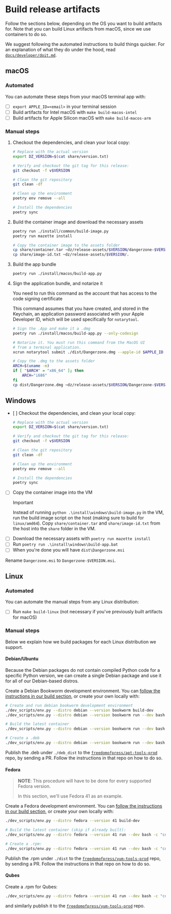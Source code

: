 # Build release artifacts

Follow the sections below, depending on the OS you want to build artifacts for.
Note that you can build Linux artifacts from macOS, since we use containers to
do so.

We suggest following the automated instructions to build things quicker. For an
explanation of what they do under the hood, read
[`docs/developer/doit.md`](../doit.md).

## macOS

### Automated

You can automate these steps from your macOS terminal app with:

- [ ] `export APPLE_ID=<email>` in your terminal session
- [ ] Build artifacts for Intel macOS with `make build-macos-intel`
- [ ] Build artifacts for Apple Silicon macOS with `make build-macos-arm`

### Manual steps

1. Checkout the dependencies, and clean your local copy:

   ```bash
   # Replace with the actual version
   export DZ_VERSION=$(cat share/version.txt)

   # Verify and checkout the git tag for this release:
   git checkout -f v$VERSION

   # Clean the git repository
   git clean -df

   # Clean up the environment
   poetry env remove --all

   # Install the dependencies
   poetry sync
   ```

2. Build the container image and download the necessary assets

   ```bash
   poetry run ./install/common/build-image.py
   poetry run mazette install

   # Copy the container image to the assets folder
   cp share/container.tar ~dz/release-assets/$VERSION/dangerzone-$VERSION-arm64.tar
   cp share/image-id.txt ~dz/release-assets/$VERSION/.
   ```

3. Build the app bundle

   ```bash
   poetry run ./install/macos/build-app.py
   ```

4. Sign the application bundle, and notarize it

   You need to run this command as the account that has access to the code signing certificate

   This command assumes that you have created, and stored in the Keychain, an
   application password associated with your Apple Developer ID, which will be
   used specifically for `notarytool`.

   ```bash
   # Sign the .App and make it a .dmg
   poetry run ./install/macos/build-app.py --only-codesign

   # Notarize it. You must run this command from the MacOS UI
   # from a terminal application.
   xcrun notarytool submit ./dist/Dangerzone.dmg --apple-id $APPLE_ID --keychain-profile "dz-notarytool-release-key" --wait && xcrun stapler staple dist/Dangerzone.dmg

   # Copy the .dmg to the assets folder
   ARCH=$(uname -m)
   if [ "$ARCH" = "x86_64" ]; then
       ARCH="i686"
   fi
   cp dist/Dangerzone.dmg ~dz/release-assets/$VERSION/Dangerzone-$VERSION-$ARCH.dmg
   ```

## Windows

- [ ] Checkout the dependencies, and clean your local copy:

  ```bash
  # Replace with the actual version
  export DZ_VERSION=$(cat share/version.txt)

  # Verify and checkout the git tag for this release:
  git checkout -f v$VERSION

  # Clean the git repository
  git clean -df

  # Clean up the environment
  poetry env remove --all

  # Install the dependencies
  poetry sync
  ```

- [ ] Copy the container image into the VM
  > [!IMPORTANT]
  > Instead of running `python .\install\windows\build-image.py` in the VM, run the build image script on the host (making sure to build for `linux/amd64`). Copy `share/container.tar` and `share/image-id.txt` from the host into the `share` folder in the VM.
- [ ] Download the necessary assets with `poetry run mazette install`
- [ ] Run `poetry run .\install\windows\build-app.bat`
- [ ] When you're done you will have `dist\Dangerzone.msi`

Rename `Dangerzone.msi` to `Dangerzone-$VERSION.msi`.

## Linux

### Automated

You can automate the manual steps from any Linux distribution:

- [ ] Run `make build-linux` (not necessary if you've previously built artifacts for macOS)

### Manual steps

Below we explain how we build packages for each Linux distribution we support.

#### Debian/Ubuntu

Because the Debian packages do not contain compiled Python code for a specific
Python version, we can create a single Debian package and use it for all of our
Debian-based distros.

Create a Debian Bookworm development environment. You can [follow the
instructions in our build section](https://github.com/freedomofpress/dangerzone/blob/main/BUILD.md#debianubuntu),
or create your own locally with:

```sh
# Create and run debian bookworm development environment
./dev_scripts/env.py --distro debian --version bookworm build-dev
./dev_scripts/env.py --distro debian --version bookworm run --dev bash

# Build the latest container
./dev_scripts/env.py --distro debian --version bookworm run --dev bash -c "cd dangerzone && poetry run ./install/common/build-image.py"

# Create a .deb
./dev_scripts/env.py --distro debian --version bookworm run --dev bash -c "cd dangerzone && ./install/linux/build-deb.py"
```

Publish the .deb under `./deb_dist` to the
[`freedomofpress/apt-tools-prod`](https://github.com/freedomofpress/apt-tools-prod)
repo, by sending a PR. Follow the instructions in that repo on how to do so.

#### Fedora

> **NOTE**: This procedure will have to be done for every supported Fedora version.
>
> In this section, we'll use Fedora 41 as an example.

Create a Fedora development environment. You can [follow the
instructions in our build section](https://github.com/freedomofpress/dangerzone/blob/main/BUILD.md#fedora),
or create your own locally with:

```sh
./dev_scripts/env.py --distro fedora --version 41 build-dev

# Build the latest container (skip if already built):
./dev_scripts/env.py --distro fedora --version 41 run --dev bash -c "cd dangerzone && poetry run ./install/common/build-image.py"

# Create a .rpm:
./dev_scripts/env.py --distro fedora --version 41 run --dev bash -c "cd dangerzone && ./install/linux/build-rpm.py"
```

Publish the .rpm under `./dist` to the
[`freedomofpress/yum-tools-prod`](https://github.com/freedomofpress/yum-tools-prod) repo, by sending a PR. Follow the instructions in that repo on how to do so.

#### Qubes

Create a .rpm for Qubes:

```sh
./dev_scripts/env.py --distro fedora --version 41 run --dev bash -c "cd dangerzone && ./install/linux/build-rpm.py --qubes"
```

and similarly publish it to the [`freedomofpress/yum-tools-prod`](https://github.com/freedomofpress/yum-tools-prod) repo.
